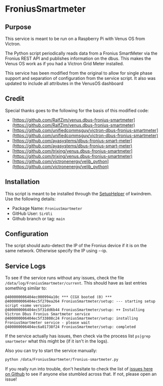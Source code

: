 # FroniusSmartmeter

## Purpose

This service is meant to be run on a Raspberry Pi with Venus OS from Victron.

The Python script periodically reads data from a Fronius SmartMeter via the Fronius REST API and publishes information on the dbus. This makes the Venus OS work as if you had a Victron Grid Meter installed.

This service has been modified from the original to allow for single phase support and separation of configuration from the service script. It also was updated to include all attributes in the VenusOS dashboard

## Credit

Special thanks goes to the following for the basis of this modified code:

- [https://github.com/RalfZim/venus.dbus-fronius-smartmeter](https://github.com/RalfZim/venus.dbus-fronius-smartmeter)
- [https://github.com/unifiedcommsguy/victron-dbus-fronius-smartmeter](https://github.com/unifiedcommsguy/victron-dbus-fronius-smartmeter)
- [https://github.com/ayasystems/dbus-fronius-smart-meter](https://github.com/ayasystems/dbus-fronius-smart-meter)
- [https://github.com/trixing/venus.dbus-fronius-smartmeter](https://github.com/trixing/venus.dbus-fronius-smartmeter)
- [https://github.com/victronenergy/velib_python](https://github.com/victronenergy/velib_python)

## Installation

This script is meant to be installed through the [SetupHelper](https://github.com/kwindrem/SetupHelper) of kwindrem. Use the following details:

- Package Name: `FroniusSmartmeter`
- GitHub User: `SirUli`
- Github branch or tag: `main`

## Configuration

The script should auto-detect the IP of the Fronius device if it is on the same network. Otherwise specify the IP using --ip.

## Service Logs

To see if the service runs without any issues, check the file ``/data/log/FroniusSmartmeter/current``. This should have as last entries something similar to:

```plaintext
@400000006404ec000994a10c *** CCGX booted (0) ***
@400000006404ec5f270ea264 FroniusSmartmeter/setup: --- starting setup script <some version>
@400000006404ec5f31dd6b44 FroniusSmartmeter/setup: ++ Installing Victron Dbus Fronius Smartmeter service
@400000006404ec5f33808c24 FroniusSmartmeter/setup: installing FroniusSmartmeter service - please wait
@400000006404ec6a01738f24 FroniusSmartmeter/setup: completed
```

If the service actually has issues, then check via the process list `ps|grep smartmeter` what this might be (if it isn't in the logs).

Also you can try to start the service manually:

```bash
python /data/FroniusSmartmeter/fronius-smartmeter.py
```

If you really run into trouble, don't hesitate to check the list of [issues here on Github](https://github.com/SirUli/FroniusSmartmeter/issues) to see if anyone else stumbled across that. If not, please open an issue!
